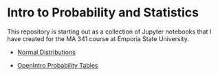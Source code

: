 # Intro to Probability and Statistics
This repository is starting out as a collection of Jupyter notebooks that I have created for the MA 341 course at Emporia State University.

* [Normal Distributions](NormalDistributions.ipynb)

* [OpenIntro Probability Tables](stat_prob_tables.pdf)
